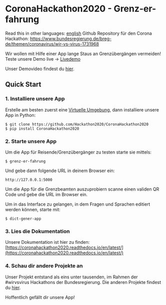 # CoronaHackathon2020 - Grenz-er-fahrung
Read this in other languages: [english](README.en.md)
Github Repository für den Corona Hackathon: https://www.bundesregierung.de/breg-de/themen/coronavirus/wir-vs-virus-1731968

Wir wollen mit Hilfe einer App lange Staus an Grenzübergängen vermeiden!
Teste unsere Demo live -> [Livedemo](https://grenzerfahrung.eu.pythonanywhere.com/)

Unser Demovideo findest du [hier](https://youtu.be/CkHWGN4aRxE).





## Quick Start

### 1. Installiere unsere App
Erstelle am besten zuerst eine [Virtuelle Umgebung](https://virtualenv.pypa.io/en/latest/), dann installiere unsere App in Python:
```
$ git clone https://github.com/Hackathon2020/CoronaHackathon2020
$ pip install CoronaHackathon2020
```

### 2. Starte unsere App

Um die App für Reisende/Grenzübergänger zu testen starte sie mittels:

```
$ grenz-er-fahrung
```

Und gebe dann folgende URL in deinem Browser ein:

```
http://127.0.0.1:5000
```


Um die App für die Grenzbeamten auszuprobiern scanne einen validen QR Code und gebe die URL im Browser ein.




Um in das Interface zu gelangen, in dem Fragen und Sprachen editiert werden können, starte mit:

```
$ dict-gener-app
```

### 3. Lies die Dokumentation
Unsere Dokumentation ist hier zu finden: [https://coronahackathon2020.readthedocs.io/en/latest/](https://coronahackathon2020.readthedocs.io/en/latest/)



### 4. Schau dir andere Projekte an

Unser Projekt entstand als eins unter tausenden, im Rahmen der #wirvsvirus Hackathons der Bundesregierung. Die anderen Projekte findest du [hier](https://wirvsvirushackathon.devpost.com).

Hoffentlich gefällt dir unsere App!

